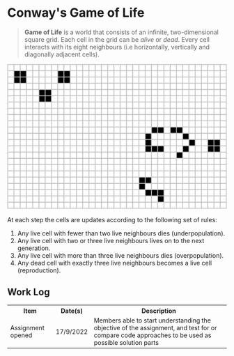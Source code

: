 # Conway's Game of Life

> **Game of Life** is a world that consists of an infinite, two-dimensional square grid. 
> Each cell in the grid can be *alive* or *dead*. Every cell interacts with its eight 
> neighbours (i.e horizontally, vertically and diagonally adjacent cells). 

![](gol_glider_gun.png)

At each step the cells are updates according to the following set of rules:
1. Any live cell with fewer than two live neighbours dies (underpopulation).
2. Any live cell with two or three live neighbours lives on to the next generation.
3. Any live cell with more than three live neighbours dies (overpopulation).
4. Any dead cell with exactly three live neighbours becomes a live cell (reproduction).

## Work Log

<table>
  <tr>
    <th>Item</th><th>Date(s)</th><th>Description</th>
  </tr>
  <tr>
    <td>Assignment opened</td>
    <td>17/9/2022</td>
    <td>Members able to start understanding the objective of the assignment, and test for or compare code approaches to be used as possible solution parts</td>
  </tr>
</table>
